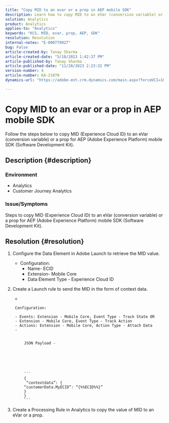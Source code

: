 ```yaml
---
title: "Copy MID to an evar or a prop in AEP mobile SDK"
description: Learn how to copy MID to an eVar (conversion variable) or a prop for AEP mobile SDK.
solution: Analytics
product: Analytics
applies-to: "Analytics"
keywords: "KCS, MID, evar, prop, AEP, SDK"
resolution: Resolution
internal-notes: "E-000779927"
bug: False
article-created-by: Tanay Sharma .
article-created-date: "5/18/2023 1:42:37 PM"
article-published-by: Tanay Sharma .
article-published-date: "11/28/2023 2:23:32 PM"
version-number: 4
article-number: KA-21070
dynamics-url: "https://adobe-ent.crm.dynamics.com/main.aspx?forceUCI=1&pagetype=entityrecord&etn=knowledgearticle&id=71e4a2d3-81f5-ed11-8848-6045bd006268"

---
```

# Copy MID to an evar or a prop in AEP mobile SDK


Follow the steps below to copy MID (Experience Cloud ID) to an eVar (conversion variable) or a prop for AEP (Adobe Experience Platform) mobile SDK (Software Development Kit).

## Description {#description}


### Environment

- Analytics
- Customer Journey Analytics


### Issue/Symptoms

Steps to copy MID (Experience Cloud ID) to an eVar (conversion variable) or a prop for AEP (Adobe Experience Platform) mobile SDK (Software Development Kit).


## Resolution {#resolution}


1. Configure the Data Element in Adobe Launch to retrieve the MID value.
    - Configuration:
        - Name- ECID
        - Extension- Mobile Core
        - Data Element Type - Experience Cloud ID
2. Create a Launch rule to send the MID in the form of context data.

    - 

    
        Configuration:

        - Events: Extension - Mobile Core, Event Type - Track State OR
        - Extension - Mobile Core, Event Type - Track Action
        - Actions: Extension - Mobile Core, Action Type - Attach Data
        - 

        
            JSON Payload -   

        

            


            ```
            {
             “contextdata”: {
            “customerData.MyECID”: “{%%ECID%%}”
            }
            }
            ```



        

            
3. Create a Processing Rule in Analytics to copy the value of MID to an eVar or a prop.

